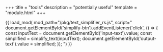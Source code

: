 +++
title = "tools"
description = "potentially useful"
template = "module.html"
+++

{{ load_mod(
mod_path="/pkg/text_simplifier_rs.js",
script="
    document.getElementById('simplify-btn').addEventListener('click', () => {
        const inputText = document.getElementById('input-text').value;
        const simplified = simplify_text(inputText);
        document.getElementById('output-text').value = simplified;
    });
") }}
